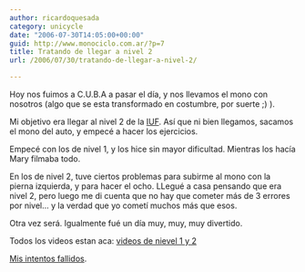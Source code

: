 ```yaml
---
author: ricardoquesada
category: unicycle
date: "2006-07-30T14:05:00+00:00"
guid: http://www.monociclo.com.ar/?p=7
title: Tratando de llegar a nivel 2
url: /2006/07/30/tratando-de-llegar-a-nivel-2/

---
```

Hoy nos fuimos a C.U.B.A a pasar el día, y nos llevamos el mono con nosotros
(algo que se esta transformado en costumbre, por suerte ;) ).

Mi objetivo era llegar al nivel 2 de la [IUF](http://www.unicycling.org/IUF/levels/).
Así que ni bien llegamos, sacamos el mono del auto, y empecé a hacer los ejercicios.

Empecé con los de nivel 1, y los hice sin mayor dificultad.
Mientras los hacía Mary filmaba todo.

En los de nivel 2, tuve ciertos problemas para subirme al mono con la pierna izquierda, y para hacer el ocho.
LLegué a casa pensando que era nivel 2, pero luego me di cuenta que no hay que cometer más de 3 errores por nivel...
y la verdad que yo cometí muchos más que esos.

Otra vez será. Igualmente fué un día muy, muy, muy divertido.

Todos los videos estan aca: [videos de nievel 1 y 2](http://www.unicyclist.com/gallery/?g2_itemId=223606)

[Mis intentos fallidos](https://photos.app.goo.gl/eZenGhMki3vNJAzh6).
